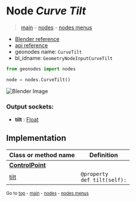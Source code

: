 # Node *Curve Tilt*

> [main](../index.md) - [nodes](nodes.md) - [nodes menus](nodes_menus.md)

- [Blender reference](https://docs.blender.org/manual/en/latest/modeling/geometry_nodes/curve/curve_tilt.html)
- [api reference](https://docs.blender.org/api/current/bpy.types.GeometryNodeInputCurveTilt.html)
- geonodes name: `CurveTilt`
- bl_idname: `GeometryNodeInputCurveTilt`

```python
from geonodes import nodes

node = nodes.CurveTilt()
```

![Blender Image](https://docs.blender.org/manual/en/latest/_images/node-types_GeometryNodeInputCurveTilt.webp)

### Output sockets:

- **tilt** : [Float](Float.md)

## Implementation

| Class or method name | Definition |
|----------------------|------------|
| **[ControlPoint](ControlPoint.md)** |
| [tilt](ControlPoint.md#tilt) | `@property`<br> `def tilt(self):` |

<sub>Go to [top](#node-Curve-Tilt) - [main](../index.md) - [nodes](nodes.md) - [nodes menus](nodes_menus.md)</sub>

